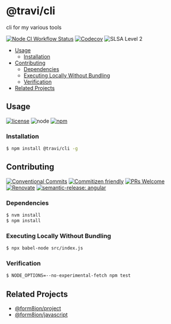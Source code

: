 # @travi/cli

cli for my various tools

<!--status-badges start -->

[![Node CI Workflow Status][github-actions-ci-badge]][github-actions-ci-link]
[![Codecov][coverage-badge]][coverage-link]
![SLSA Level 2][slsa-badge]

<!--status-badges end -->

<!-- START doctoc generated TOC please keep comment here to allow auto update -->

<!-- DON'T EDIT THIS SECTION, INSTEAD RE-RUN doctoc TO UPDATE -->

* [Usage](#usage)
  * [Installation](#installation)
* [Contributing](#contributing)
  * [Dependencies](#dependencies)
  * [Executing Locally Without Bundling](#executing-locally-without-bundling)
  * [Verification](#verification)
* [Related Projects](#related-projects)

<!-- END doctoc generated TOC please keep comment here to allow auto update -->

## Usage

<!--consumer-badges start -->

[![license](https://img.shields.io/github/license/travi/cli.svg)](LICENSE)
![node][node-badge]
[![npm][npm-badge]][npm-link]

<!--consumer-badges end -->

### Installation

```sh
$ npm install @travi/cli -g
```

## Contributing

<!--contribution-badges start -->

[![Conventional Commits](https://img.shields.io/badge/Conventional%20Commits-1.0.0-yellow.svg)](https://conventionalcommits.org)
[![Commitizen friendly](https://img.shields.io/badge/commitizen-friendly-brightgreen.svg)](http://commitizen.github.io/cz-cli/)
[![PRs Welcome](https://img.shields.io/badge/PRs-welcome-brightgreen.svg)](http://makeapullrequest.com)
[![Renovate][renovate-badge]][renovate-link]
[![semantic-release: angular][semantic-release-badge]][semantic-release-link]

<!--contribution-badges end -->

### Dependencies

```sh
$ nvm install
$ npm install
```

### Executing Locally Without Bundling

```sh
$ npx babel-node src/index.js
```

### Verification

```sh
$ NODE_OPTIONS=--no-experimental-fetch npm test
```

## Related Projects

* [@form8ion/project](https://npm.im/@form8ion/project)
* [@form8ion/javascript](https://npm.im/@form8ion/javascript)

[renovate-link]: https://renovatebot.com

[renovate-badge]: https://img.shields.io/badge/renovate-enabled-brightgreen.svg?logo=renovatebot

[github-actions-ci-link]: https://github.com/travi/cli/actions?query=workflow%3A%22Node.js+CI%22+branch%3Amaster

[github-actions-ci-badge]: https://github.com/travi/cli/workflows/Node.js%20CI/badge.svg

[node-badge]: https://img.shields.io/node/v/@travi/cli?logo=node.js

[npm-link]: https://www.npmjs.com/package/@travi/cli

[npm-badge]: https://img.shields.io/npm/v/@travi/cli?logo=npm

[coverage-link]: https://codecov.io/github/travi/cli

[coverage-badge]: https://img.shields.io/codecov/c/github/travi/cli?logo=codecov

[slsa-badge]: https://slsa.dev/images/gh-badge-level2.svg

[semantic-release-link]: https://github.com/semantic-release/semantic-release

[semantic-release-badge]: https://img.shields.io/badge/semantic--release-angular-e10079?logo=semantic-release
